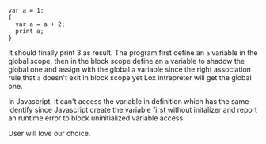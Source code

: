 ```lox
var a = 1;
{
  var a = a + 2;
  print a;
}
```
It should finally print 3 as result. The program first define an `a` variable in the global scope, then in the block scope define an `a` variable to shadow the global one and assign with the global `a` variable since the right association rule that `a` doesn't exit in block scope yet Lox intrepreter will get the global one.

In Javascript, it can't access the variable in definition which has the same identify since Javascript create the variable first without initalizer and report an runtime error to block uninitialized variable access.

User will love our choice.

